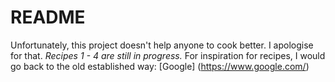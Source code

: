 # README
Unfortunately, this project doesn't help anyone to cook better. 
I apologise for that. 
*Recipes 1 - 4 are still in progress.*
For inspiration for recipes, I would go back to the old established way: [Google] (https://www.google.com/)
